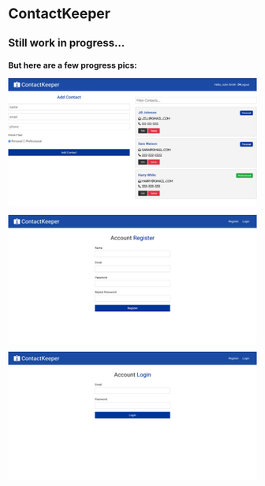 # ContactKeeper

## Still work in progress…

### But here are a few progress pics:

![Image 1](./media/1.png)

![Image 2](./media/2.png)

![Image 3](./media/3.png)
